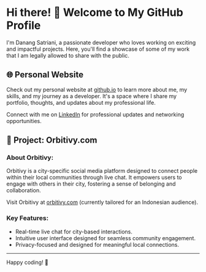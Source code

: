# Hi there! 👋 Welcome to My GitHub Profile

I'm Danang Satriani, a passionate developer who loves working on exciting and impactful projects. Here, you'll find a showcase of some of my work that I am legally allowed to share with the public.

## 🌐 Personal Website

Check out my personal website at [github.io](https://danangs57.github.io/) to learn more about me, my skills, and my journey as a developer. It's a space where I share my portfolio, thoughts, and updates about my professional life.

Connect with me on [LinkedIn](https://www.linkedin.com/in/danang-satriani-447b04228/) for professional updates and networking opportunities.

## 🚀 Project: Orbitivy.com

### About Orbitivy:
Orbitivy is a city-specific social media platform designed to connect people within their local communities through live chat. It empowers users to engage with others in their city, fostering a sense of belonging and collaboration. 

Visit Orbitivy at [orbitivy.com](https://orbitivy.com/) (currently tailored for an Indonesian audience).

### Key Features:
- Real-time live chat for city-based interactions.
- Intuitive user interface designed for seamless community engagement.
- Privacy-focused and designed for meaningful local connections.

---
Happy coding! 🚀
